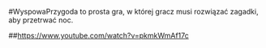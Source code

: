 #WyspowaPrzygoda to prosta gra, w której gracz musi rozwiązać zagadki, aby przetrwać noc.


##https://www.youtube.com/watch?v=pkmkWmAf17c
